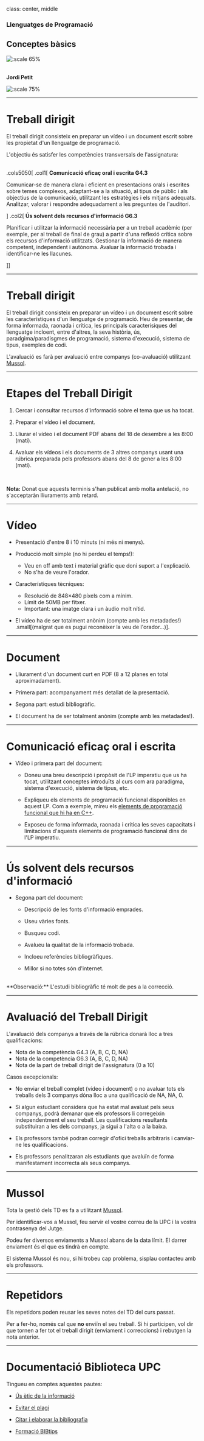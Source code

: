 class: center, middle

### Llenguatges de Programació

## Conceptes bàsics

![:scale 65%](figures/conceptes/programming-languages-cloud.png)<br><br>

**Jordi Petit**

![:scale 75%](figures/fib.png)

---

# Treball dirigit

El treball dirigit consisteix en preparar un vídeo i un document escrit sobre
les propietat d'un llenguatge de programació.

L'objectiu és satisfer les competències transversals de l'assignatura:
<br>
<br>

.cols5050[
.col1[
**Comunicació eficaç oral i escrita G4.3**

Comunicar-se de manera clara i eficient en presentacions
orals i escrites sobre temes complexos, adaptant-se a la situació,
al tipus de públic i als objectius de la comunicació, utilitzant les
estratègies i els mitjans adequats. Analitzar, valorar i respondre
adequadament a les preguntes de l'auditori.

]
.col2[
**Ús solvent dels recursos d'informació G6.3**

Planificar i utilitzar la informació necessària per a un
treball acadèmic (per exemple, per al treball de final de grau) a
partir d'una reflexió crítica sobre els recursos d'informació
utilitzats. Gestionar la informació de manera competent, independent
i autònoma. Avaluar la informació trobada i identificar-ne les
llacunes.

]]

---

# Treball dirigit

El treball dirigit consisteix en preparar un vídeo i un document escrit sobre les característiques d'un llenguatge de programació. Heu de presentar, de forma informada, raonada i crítica, les principals caracterísiques del llenguatge incloent, entre d'altres, la seva història, ús, paradgima/paradisgmes de programació, sistema d'execució, sistema de tipus, exemples de codi. 

L'avaluació es farà per avaluació entre companys (co-avaluació) utilitzant <a href='https://mussol.jutge.org'>Mussol</a>.


---

# Etapes del Treball Dirigit

1. Cercar i consultar recursos d'informació sobre el tema que us ha tocat.

2. Preparar el vídeo i el document.

3. Lliurar el vídeo i el document PDF abans del 18 de desembre a les 8:00 (matí).

4. Avaluar els vídeos i els documents de 3 altres companys usant una rúbrica preparada pels professors abans del 8 de gener a les 8:00 (matí).


<br>

**Nota:** Donat que aquests terminis s'han publicat amb molta antelació, no s'acceptaràn lliuraments amb retard.


---

# Vídeo

-  Presentació d'entre 8 i 10 minuts (ni més ni menys).

-  Producció molt simple (no hi perdeu el temps!):

    - Veu en off amb text i material gràfic que doni suport a l'explicació.
    - No s'ha de veure l'orador.

- Característiques tècniques:

    - Resolució de 848×480 píxels com a mínim.
    - Límit de 50MB per fitxer.
    - Important: una imatge clara i un àudio molt nítid.

- El vídeo ha de ser totalment anònim (compte amb les metadades!)<br>
 .small[(malgrat que es pugui reconèixer la veu de l'orador...)].


---

#  Document

- Lliurament d'un document curt en PDF (8 a 12 planes en total aproximadament).

- Primera part: acompanyament més detallat de la presentació.

- Segona part: estudi bibliogràfic.

- El document ha de ser totalment anònim (compte amb les metadades!).

---

# Comunicació eficaç oral i escrita


-  Vídeo i primera part del document:

    - Doneu una breu descripció i propòsit de l'LP imperatiu que us ha tocat, utilitzant conceptes introduïts al curs com ara paradigma, sistema d'execució, sistema de tipus, etc.

    - Expliqueu els elements de programació funcional disponibles en aquest LP. Com a exemple, mireu els <a href='https://www.cs.upc.edu/~jpetit/LP/09-fp-c++.html'>elements de programació funcional que hi ha en C++</a>.

    - Exposeu de forma informada, raonada i crítica les seves capacitats i limitacions d'aquests elements de programació funcional dins de l'LP imperatiu.

---

# Ús solvent dels recursos d'informació

-  Segona part del document:

    -  Descripció de les fonts d'informació emprades.

    -  Useu vàries fonts.

    -  Busqueu codi.

    -  Avalueu la qualitat de la informació trobada.

    -  Incloeu referències bibliogràfiques.

    -  Millor si no totes són d'internet.

<br/>
**Observació:** L'estudi bibliogràfic té molt de pes a la correcció.

---

# Avaluació del Treball Dirigit

L'avaluació dels companys a través de la rúbrica donarà lloc
a tres qualificacions:

- Nota de la competència G4.3 (A, B, C, D, NA)
- Nota de la competència G6.3 (A, B, C, D, NA)
- Nota de la part de treball dirigit de l'assignatura (0 a 10)

Casos excepcionals:

- No enviar el treball complet (vídeo i document) o no avaluar tots els treballs
  dels 3 companys dóna lloc a una qualificació de NA, NA, 0.

- Si algun estudiant considera que ha estat mal avaluat pels seus companys,
podrà demanar que els professors li corregeixin independentment el seu treball.
Les qualificacions resultants substituiran a les dels companys, ja sigui
a l'alta o a la baixa.

- Els professors també podran corregir d'ofici treballs arbitraris
i canviar-ne les qualificacions.

- Els professors penalitzaran als estudiants que avaluïn de forma
manifestament incorrecta als seus companys.


---

# Mussol

Tota la gestió dels TD es fa a utilitzant <a href='https://mussol.jutge.org'>Mussol</a>.

Per identificar-vos a Mussol, feu servir el vostre correu de la UPC i la vostra contrasenya del Jutge.

Podeu fer diversos enviaments a Mussol abans de la data límit. El darrer enviament és el que es tindrà en compte.

El sistema Mussol és nou, si hi trobeu cap problema, sisplau contacteu amb els professors.




---

# Repetidors

Els repetidors poden reusar les seves notes del TD del curs passat.

Per a fer-ho, només cal que **no** enviïn el seu treball. Si hi participen, vol dir que
tornen a fer tot el treball dirigit (enviament i correccions) i rebutgen la nota
anterior.


---

# Documentació Biblioteca UPC

Tingueu en comptes aquestes pautes:

- [Ús ètic de la informació](http://www.cs.upc.edu/eda/data/uploads/informatmoduluseticcat.pdf)

- [Evitar el plagi](https://bibliotecnica.upc.edu/propietat-intellectual/evitar-plagi)

- [Citar i elaborar la bibliografia](https://bibliotecnica.upc.edu/actualitat/com-citar-i-elaborar-bibliografies)

- [Formació BIBtips](https://bibliotecnica.upc.edu/formacio/cursos-formacio?Text=&Id_campus=&Id_idioma=&Mes_any=&Id_paraula_clau=12&Id_tipus_usuari=)
